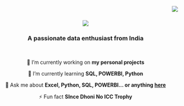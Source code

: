 <img align="right" src="https://visitor-badge.laobi.icu/badge?page_id=Ahshamali.Ahshamali" />

<h1 align="center">
    <img src="https://readme-typing-svg.herokuapp.com/?font=Righteous&size=35&center=true&vCenter=true&width=500&height=70&duration=4000&lines=Hi+There!+👋;+I'm+Ahsham Ali!;" />
</h1>

<h3 align="center">A passionate data enthusiast from India </h3>

<br/>

<div align="center">
 
 🔭 I’m currently working on **my personal projects**
 
 🌱 I’m currently learning **SQL, POWERBI, Python**

💬 Ask me about **Excel, Python, SQL, POWERBI... or anything [here](https://github.com/salesp07/salesp07/issues)**

⚡ Fun fact **SInce Dhoni No ICC Trophy**

 </div>
